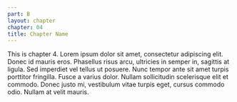 ```yaml
---
part: B
layout: chapter
chapter: 04
title: Chapter Name
---
```


This is chapter 4. Lorem ipsum dolor sit amet, consectetur adipiscing elit. Donec id mauris eros. Phasellus risus arcu, ultricies in semper in, sagittis at ligula. Sed imperdiet vel tellus ut posuere. Nunc tempor ante sit amet turpis porttitor fringilla. Fusce a varius dolor. Nullam sollicitudin scelerisque elit et commodo. Donec justo mi, vestibulum vitae turpis eget, cursus commodo odio. Nullam at velit mauris.

